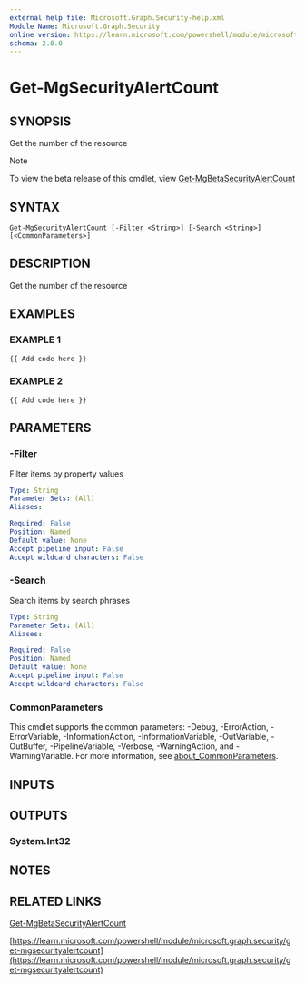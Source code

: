 ```yaml
---
external help file: Microsoft.Graph.Security-help.xml
Module Name: Microsoft.Graph.Security
online version: https://learn.microsoft.com/powershell/module/microsoft.graph.security/get-mgsecurityalertcount
schema: 2.0.0
---
```


# Get-MgSecurityAlertCount

## SYNOPSIS
Get the number of the resource

> [!NOTE]
> To view the beta release of this cmdlet, view [Get-MgBetaSecurityAlertCount](/powershell/module/Microsoft.Graph.Beta.Security/Get-MgBetaSecurityAlertCount?view=graph-powershell-beta)

## SYNTAX

```
Get-MgSecurityAlertCount [-Filter <String>] [-Search <String>] [<CommonParameters>]
```

## DESCRIPTION
Get the number of the resource

## EXAMPLES

### EXAMPLE 1
```
{{ Add code here }}
```

### EXAMPLE 2
```
{{ Add code here }}
```

## PARAMETERS

### -Filter
Filter items by property values

```yaml
Type: String
Parameter Sets: (All)
Aliases:

Required: False
Position: Named
Default value: None
Accept pipeline input: False
Accept wildcard characters: False
```

### -Search
Search items by search phrases

```yaml
Type: String
Parameter Sets: (All)
Aliases:

Required: False
Position: Named
Default value: None
Accept pipeline input: False
Accept wildcard characters: False
```

### CommonParameters
This cmdlet supports the common parameters: -Debug, -ErrorAction, -ErrorVariable, -InformationAction, -InformationVariable, -OutVariable, -OutBuffer, -PipelineVariable, -Verbose, -WarningAction, and -WarningVariable. For more information, see [about_CommonParameters](http://go.microsoft.com/fwlink/?LinkID=113216).

## INPUTS

## OUTPUTS

### System.Int32
## NOTES

## RELATED LINKS
[Get-MgBetaSecurityAlertCount](/powershell/module/Microsoft.Graph.Beta.Security/Get-MgBetaSecurityAlertCount?view=graph-powershell-beta)

[https://learn.microsoft.com/powershell/module/microsoft.graph.security/get-mgsecurityalertcount](https://learn.microsoft.com/powershell/module/microsoft.graph.security/get-mgsecurityalertcount)


